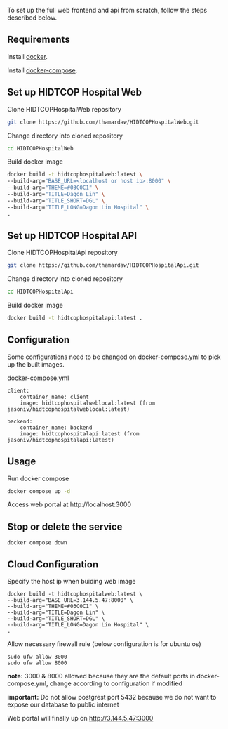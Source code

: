 To set up the full web frontend and api from scratch, follow the steps described below.

## Requirements

Install [docker](https://docs.docker.com/get-docker/).

Install [docker-compose](https://docs.docker.com/compose/install/).

## Set up HIDTCOP Hospital Web

Clone HIDTCOPHospitalWeb repository

```bash
git clone https://github.com/thamardaw/HIDTCOPHospitalWeb.git
```

Change directory into cloned repository

```bash
cd HIDTCOPHospitalWeb
```

Build docker image

```bash
docker build -t hidtcophospitalweb:latest \
--build-arg="BASE_URL=<localhost or host ip>:8000" \
--build-arg="THEME=#03C0C1" \
--build-arg="TITLE=Dagon Lin" \
--build-arg="TITLE_SHORT=DGL" \
--build-arg="TITLE_LONG=Dagon Lin Hospital" \
.
```

## Set up HIDTCOP Hospital API

Clone HIDTCOPHospitalApi repository

```bash
git clone https://github.com/thamardaw/HIDTCOPHospitalApi.git
```

Change directory into cloned repository

```bash
cd HIDTCOPHospitalApi
```

Build docker image

```bash
docker build -t hidtcophospitalapi:latest .
```

## Configuration

Some configurations need to be changed on docker-compose.yml to pick up the built images.

docker-compose.yml

```
client:
    container_name: client
    image: hidtcophospitalweblocal:latest (from jasoniv/hidtcophospitalweblocal:latest)
```

```
backend:
    container_name: backend
    image: hidtcophospitalapi:latest (from jasoniv/hidtcophospitalapi:latest)
```

## Usage

Run docker compose

```bash
docker compose up -d 
```

Access web portal at http://localhost:3000

## Stop or delete the service

```
docker compose down
```

## Cloud Configuration

Specify the host ip when buiding web image

```
docker build -t hidtcophospitalweb:latest \
--build-arg="BASE_URL=3.144.5.47:8000" \
--build-arg="THEME=#03C0C1" \
--build-arg="TITLE=Dagon Lin" \
--build-arg="TITLE_SHORT=DGL" \
--build-arg="TITLE_LONG=Dagon Lin Hospital" \
.
```

Allow necessary firewall rule (below configuration is for ubuntu os)

```
sudo ufw allow 3000
sudo ufw allow 8000
```

**note:** 3000 \& 8000 allowed because they are the default ports in docker-compose.yml, change according to configuration if modified

**important:** Do not allow postgrest port 5432 because we do not want to expose our database to public internet

Web portal will finally up on http://3.144.5.47:3000
